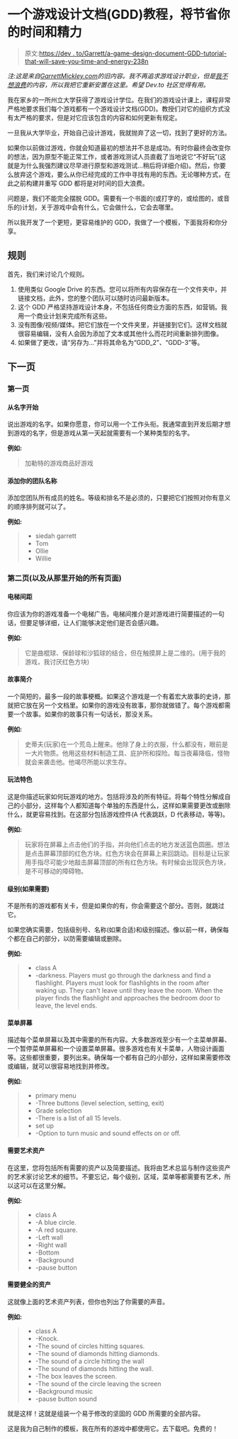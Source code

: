 # 一个游戏设计文档(GDD)教程，将节省你的时间和精力

> 原文:[https://dev . to/Garrett/a-game-design-document-GDD-tutorial-that-will-save-you-time-and-energy-238n](https://dev.to/garrett/a-game-design-document-gdd-tutorial-that-will-save-you-time-and-energy-238n)

*注:这是来自[GarrettMickley.com](https://garrettmickley.com)的旧内容。我不再追求游戏设计职业，但是[我不想浪费](https://dev.to/garrett/why-i-m-switching-careers-to-coding-19g8)的内容，所以我把它重新安置在这里。希望 Dev.to 社区觉得有用。*

我在家乡的一所州立大学获得了游戏设计学位。在我们的游戏设计课上，课程非常严格地要求我们每个游戏都有一个游戏设计文档(GDD)。教授们对它的组织方式没有太严格的要求，但是对它应该包含的内容和如何更新有规定。

一旦我从大学毕业，开始自己设计游戏，我就抛弃了这一切，找到了更好的方法。

如果你以前做过游戏，你就会知道最初的想法并不总是成功。有时你最终会改变你的想法，因为原型不能正常工作，或者游戏测试人员直截了当地说它“不好玩”(这就是为什么我强烈建议尽早进行原型和游戏测试...稍后将详细介绍)。然后，你要么放弃这个游戏，要么从你已经完成的工作中寻找有用的东西。无论哪种方式，在此之前构建并重写 GDD 都将是对时间的巨大浪费。

问题是，我们不能完全摆脱 GDD。需要有一个书面的(或打字的，或绘图的，或音乐的)计划，关于游戏中会有什么，它会做什么，它会去哪里。

所以我开发了一个更短，更容易维护的 GDD，我做了一个模板，下面我将和你分享。

## [](#the-rules)规则

首先，我们来讨论几个规则。

1.  使用类似 Google Drive 的东西。您可以将所有内容保存在一个文件夹中，并链接文档，此外，您的整个团队可以随时访问最新版本。
2.  这个 GDD 严格坚持游戏设计本身，不包括任何商业方面的东西，如营销。我用一个商业计划来完成所有这些。
3.  没有图像/视频/媒体。把它们放在一个文件夹里，并链接到它们。这样文档就很容易编辑，没有人会因为添加了文本或其他什么而花时间重新排列图像。
4.  如果做了更改，请“另存为…”并将其命名为“GDD_2”、“GDD-3”等。

## [](#the-pages)下一页

### [](#first-page)第一页

#### [](#start-off-with-the-name)从名字开始

说出游戏的名字。如果你愿意，你可以用一个工作头衔。我通常直到开发后期才想到游戏的名字，但是游戏从第一天起就需要有一个某种类型的名字。

**例如:**

> 加勒特的游戏商品好游戏

#### [](#add-your-teams-names)添加你的团队名称

添加您团队所有成员的姓名。等级和排名不是必须的，只要把它们按照对你有意义的顺序排列就可以了。

**例如:**

> *   siedah garrett
> *   Tom
> *   Ollie
> *   Willie

### [](#second-page-and-all-pages-from-there)第二页(以及从那里开始的所有页面)

#### [](#elevator-pitch)电梯间距

你应该为你的游戏准备一个电梯广告。电梯间推介是对游戏进行简要描述的一句话，但要足够详细，让人们能够决定他们是否会感兴趣。

**例如:**

> 它是曲棍球、保龄球和沙狐球的结合，但在触摸屏上是二维的。(用于我的游戏，我讨厌红色方块)

#### [](#story-brief)故事简介

一个简短的，最多一段的故事梗概。如果这个游戏是一个有着宏大故事的史诗，那就把它放在另一个文档里。如果你的游戏没有故事，那你就做错了。每个游戏都需要一个故事。如果你的故事只有一句话长，那没关系。

**例如:**

> 史蒂夫(玩家)在一个荒岛上醒来。他除了身上的衣服，什么都没有，眼前是一大片物质。他用这些材料制造工具、庇护所和探险。每当夜幕降临，怪物就会来袭击他。他竭尽所能以求生存。

#### [](#gameplay-features)玩法特色

这是你描述玩家如何玩游戏的地方。包括将涉及的所有特征。将每个特性分解成自己的小部分，这样每个人都知道每个单独的东西是什么，这样如果需要更改或删除什么，就更容易找到。在这部分包括游戏控件(A 代表跳跃，D 代表移动，等等)。

**例如:**

> 玩家将在屏幕上点击他们的手指，并向他们点击的地方发送蓝色圆圈。想法是点击屏幕顶部的红色方块。红色方块会在屏幕上来回跳动。目标是让玩家用手指尽可能少地敲击屏幕顶部的所有红色方块。有时候会出现灰色方块，是不可移动的障碍物。

#### [](#levels-if-needed)级别(如果需要)

不是所有的游戏都有关卡，但是如果你的有，你会需要这个部分。否则，就跳过它。

如果您确实需要，包括级别号、名称(如果合适)和级别描述。像以前一样，确保每个都在自己的部分，以防需要编辑或删除。

**例如:**

> *   class A
> *   -darkness. Players must go through the darkness and find a flashlight. Players must look for flashlights in the room after waking up. They can't leave until they leave the room. When the player finds the flashlight and approaches the bedroom door to leave, the level ends.

#### [](#menu-screens)菜单屏幕

描述每个菜单屏幕以及其中需要的所有内容。大多数游戏至少有一个主菜单屏幕、一个暂停菜单屏幕和一个设置菜单屏幕。很多游戏也有关卡菜单，人物设计画面等。这些都很重要，要列出来。确保每一个都有自己的小部分，这样如果需要修改或编辑，就可以很容易地找到并修改。

**例如:**

> *   primary menu
> *   -Three buttons (level selection, setting, exit)
> *   Grade selection
> *   -There is a list of all 15 levels.
> *   set up
> *   -Option to turn music and sound effects on or off.

#### [](#art-assets-needed)需要艺术资产

在这里，您将包括所有需要的资产以及简要描述。我将由艺术总监与制作这些资产的艺术家讨论艺术的细节。不要忘记，每个级别，区域，菜单等都需要有艺术，所以这可以在这里分解。

**例如:**

> *   class A
> *   -A blue circle.
> *   -A red square.
> *   -Left wall
> *   -Right wall
> *   -Bottom
> *   -Background
> *   -pause button

#### [](#sound-assets-needed)需要健全的资产

这就像上面的艺术资产列表，但你也列出了你需要的声音。

**例如:**

> *   class A
> *   -Knock.
> *   -The sound of circles hitting squares.
> *   -The sound of diamonds hitting diamonds.
> *   -The sound of a circle hitting the wall
> *   -The sound of diamonds hitting the wall.
> *   -The box leaves the screen.
> *   -The sound of the circle leaving the screen
> *   -Background music
> *   -pause button sound

就是这样！这就是组装一个易于修改的坚固的 GDD 所需要的全部内容。

这是我为自己制作的模板，我在所有的游戏中都使用它。去下载吧。免费的！